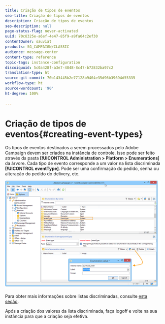 ```yaml
---
title: Criação de tipos de eventos
seo-title: Criação de tipos de eventos
description: Criação de tipos de eventos
seo-description: null
page-status-flag: never-activated
uuid: 70c8325e-a6ef-4e47-85f9-a9fa04c2ef30
contentOwner: sauviat
products: SG_CAMPAIGN/CLASSIC
audience: message-center
content-type: reference
topic-tags: instance-configuration
discoiquuid: 5c0a428f-a3e7-4848-8c47-b72832ba97c2
translation-type: ht
source-git-commit: 70b143445b2e77128b9404e35d96b39694d55335
workflow-type: ht
source-wordcount: '90'
ht-degree: 100%

---
```



# Criação de tipos de eventos{#creating-event-types}

Os tipos de eventos destinados a serem processados pelo Adobe Campaign devem ser criados na instância de controle. Isso pode ser feito através da pasta **[!UICONTROL Administration > Platform > Enumerations]** da árvore. Cada tipo de evento corresponde a um valor na lista discriminada **[!UICONTROL eventType]**. Pode ser uma confirmação do pedido, senha ou alteração do pedido do delivery, etc.

![](assets/messagecenter_eventtype_enum_001.png)

Para obter mais informações sobre listas discriminadas, consulte [esta seção](../../platform/using/managing-enumerations.md).

Após a criação dos valores da lista discriminada, faça logoff e volte na sua instância para que a criação seja efetiva.
